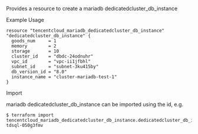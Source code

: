 Provides a resource to create a mariadb dedicatedcluster_db_instance

Example Usage

```hcl
resource "tencentcloud_mariadb_dedicatedcluster_db_instance" "dedicatedcluster_db_instance" {
  goods_num 	= 1
  memory 		= 2
  storage 		= 10
  cluster_id 	= "dbdc-24odnuhr"
  vpc_id 		= "vpc-ii1jfbhl"
  subnet_id 	= "subnet-3ku415by"
  db_version_id = "8.0"
  instance_name = "cluster-mariadb-test-1"
}

```
Import

mariadb dedicatedcluster_db_instance can be imported using the id, e.g.
```
$ terraform import tencentcloud_mariadb_dedicatedcluster_db_instance.dedicatedcluster_db_instance tdsql-050g3fmv
```